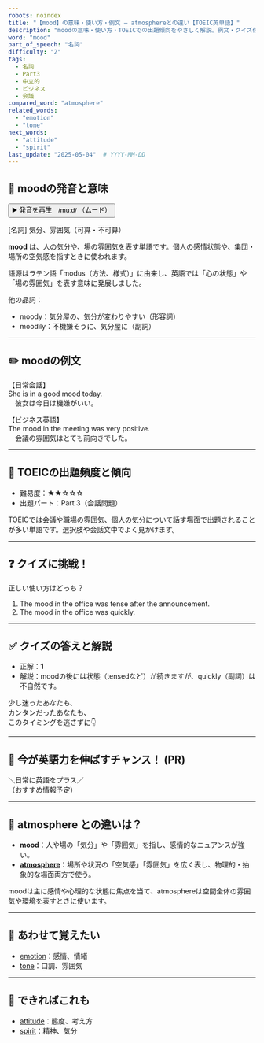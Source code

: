 ```yaml
---
robots: noindex
title: "【mood】の意味・使い方・例文 ― atmosphereとの違い【TOEIC英単語】"
description: "moodの意味・使い方・TOEICでの出題傾向をやさしく解説。例文・クイズ付きでatmosphereとの違いもわかりやすく学べます。"
word: "mood"
part_of_speech: "名詞"
difficulty: "2"
tags:
  - 名詞
  - Part3
  - 中立的
  - ビジネス
  - 会議
compared_word: "atmosphere"
related_words:
  - "emotion"
  - "tone"
next_words:
  - "attitude"
  - "spirit"
last_update: "2025-05-04"  # YYYY-MM-DD
---
```


## 🔰 moodの発音と意味

<button class="play-audio" onclick="playTTS('mood')">
  <span class="play-audio-main">
    ▶️ 発音を再生　/muːd/
  </span>
  <span class="play-audio-sub">
    （ムード）
  </span>
</button>

[名詞] 気分、雰囲気（可算・不可算）

**mood** は、人の気分や、場の雰囲気を表す単語です。個人の感情状態や、集団・場所の空気感を指すときに使われます。

語源はラテン語「modus（方法、様式）」に由来し、英語では「心の状態」や「場の雰囲気」を表す意味に発展しました。

他の品詞：  
- moody：気分屋の、気分が変わりやすい（形容詞）
- moodily：不機嫌そうに、気分屋に（副詞）

---

## ✏️ moodの例文

【日常会話】  
She is in a good mood today.  
　彼女は今日は機嫌がいい。

【ビジネス英語】  
The mood in the meeting was very positive.  
　会議の雰囲気はとても前向きでした。

---

## 🎯 TOEICの出題頻度と傾向

- 難易度：★★☆☆☆
- 出題パート：Part 3（会話問題）

TOEICでは会議や職場の雰囲気、個人の気分について話す場面で出題されることが多い単語です。選択肢や会話文中でよく見かけます。

---

## ❓ クイズに挑戦！

正しい使い方はどっち？

1. The mood in the office was tense after the announcement.  
2. The mood in the office was quickly.

---

## ✅ クイズの答えと解説

- 正解：**1**
- 解説：moodの後には状態（tensedなど）が続きますが、quickly（副詞）は不自然です。

少し迷ったあなたも、  
カンタンだったあなたも、  
このタイミングを逃さずに👇️

---

## 🚀 今が英語力を伸ばすチャンス！ (PR)

<div class="info-center">
＼日常に英語をプラス／<br>  
（おすすめ情報予定）
</div>

---

## 🤔  atmosphere との違いは？

- **mood**：人や場の「気分」や「雰囲気」を指し、感情的なニュアンスが強い。
- **[atmosphere](/word/atmosphere/)**：場所や状況の「空気感」「雰囲気」を広く表し、物理的・抽象的な場面両方で使う。

moodは主に感情や心理的な状態に焦点を当て、atmosphereは空間全体の雰囲気や環境を表すときに使います。

---

## 🧩 あわせて覚えたい

- [emotion](/word/emotion/)：感情、情緒
- [tone](/word/tone/)：口調、雰囲気

---

## 📖 できればこれも

- [attitude](/word/attitude/)：態度、考え方
- [spirit](/word/spirit/)：精神、気分

<!-- cvid: aid09_bid23 -->
